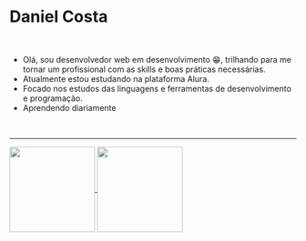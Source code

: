 # Daniel Costa
<br>

-   Olá, sou desenvolvedor web em desenvolvimento :grin:, trilhando para me tornar um profissional com as skills e boas práticas necessárias.
-   Atualmente estou estudando na plataforma Alura.
-   Focado nos estudos das linguagens e ferramentas de desenvolvimento e programação.
-   Aprendendo diariamente<br> 
 <br>
 <hr>
 
  

<a href="https://danielcosta010.github.io/portfolio/">
  <img align="center" height="150rem" src="https://github-readme-stats.vercel.app/api?username=danielcosta010&show_icons=true&theme=github_dark" />
</a>
<a href="https://danielcosta010.github.io/portfolio/">
  <img align="center" height="150em" src="https://github-readme-stats.vercel.app/api/top-langs/?username=danielcosta010&layout=compact&theme=github_dark" />
</a>
